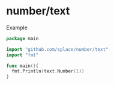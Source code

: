 # number/text

Example

```go
package main

import "github.com/splace/number/text"
import "fmt"

func main(){
  fmt.Println(text.Number(1))
}
```
